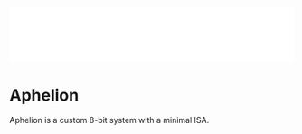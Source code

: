 ​

![aphelion](images/aphelion.png)
# Aphelion

Aphelion is a custom 8-bit system with a minimal ISA.
